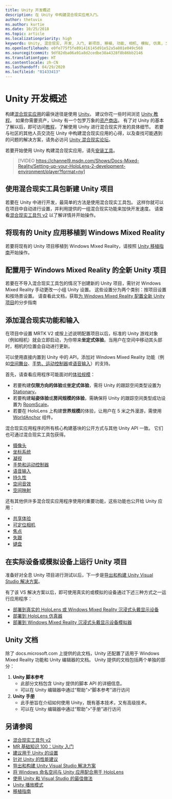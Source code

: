 ```yaml
---
title: Unity 开发概述
description: 在 Unity 中构建混合现实应用入门。
author: thetuvix
ms.author: kurtie
ms.date: 10/25/2018
ms.topic: article
ms.localizationpriority: high
keywords: Unity, 混合现实, 开发, 入门, 新项目, 移植, 功能, 相机, 模拟, 仿真, 文档
ms.openlocfilehash: e0fe775f5fe891416145d91e52a5a801e049c568
ms.sourcegitcommit: 9df82dba06a91a8d2cedbe38a4328f8b86bb2146
ms.translationtype: HT
ms.contentlocale: zh-CN
ms.lasthandoff: 04/29/2020
ms.locfileid: "81433413"
---
```

# <a name="unity-development-overview"></a>Unity 开发概述

构建[混合现实应用](app-views.md)的最快途径是使用 [Unity](https://unity.com)。 建议你花一些时间浏览 [Unity 教程](https://unity3d.com/learn/tutorials)。 如果你需要资产，Unity 有一个包罗万象的[资产商店](https://www.assetstore.unity3d.com/)。 有了对 Unity 的基本了解以后，即可访问[教程](tutorials.md)，了解使用 Unity 进行混合现实开发的具体细节。 若要与社区的其他人员交流在 Unity 中构建混合现实应用的心得，以及查找可能遇到的问题的解决方案，请务必访问 [Unity 混合现实论坛](https://forum.unity3d.com/forums/hololens.102/)。

若要开始使用 Unity 构建混合现实应用，请先[安装工具](install-the-tools.md)。 

>[!VIDEO https://channel9.msdn.com/Shows/Docs-Mixed-Reality/Setting-up-your-HoloLens-2-development-environment/player?format=ny]

## <a name="new-unity-project-with-mixed-reality-toolkit"></a>使用混合现实工具包新建 Unity 项目 

若要在 Unity 中进行开发，最简单的方法是使用混合现实工具包。 这样你就可以在项目中自动进行设置，并利用提供的一组混合现实功能来加快开发速度。 请查看[混合现实工具包 v2](mrtk-getting-started.md) 以了解详情并开始操作。 

## <a name="porting-an-existing-unity-app-to-windows-mixed-reality"></a>将现有的 Unity 应用移植到 Windows Mixed Reality

若要将现有的 Unity 项目移植到 Windows Mixed Reality，请按照 [Unity 移植指南](porting-guides.md)开始操作。

## <a name="configuring-new-unity-project-for-windows-mixed-reality"></a>配置用于 Windows Mixed Reality 的全新 Unity 项目

若要在不导入混合现实工具包的情况下创建新的 Unity 项目，需针对 Windows Mixed Reality 手动更改一小组 Unity 设置。 这些设置分为两个类别：按项目设置和按场景设置。 请查看此文档，获取[为 Windows Mixed Reality 配置全新 Unity 项目](Configure-Unity-Project.md)的分步指南

## <a name="adding-mixed-reality-capabilities-and-inputs"></a>添加混合现实功能和输入

在项目中设置 MRTK V2 或按上述说明配置项目以后，标准的 Unity 游戏对象（例如相机）就会立即启动，为你带来**坐定式体验**。当用户在空间中移动其头部时，相机的位置会自动进行更新。

可以使用直接内置到 Unity 中的 API，添加对 Windows Mixed Reality 功能（例如[空间舞台](coordinate-systems.md#spatial-coordinate-systems)、[手势、运动控制器](gestures-and-motion-controllers-in-unity.md)或[语音输入](voice-input-in-unity.md)）的支持。 

首先，请查看应用程序可能面对的[体验规模](coordinate-systems.md)：
* 若要构建**仅限方向的体验**或**坐定式体验**，需将 Unity 的跟踪空间类型设置为 [Stationary](coordinate-systems-in-unity.md#building-an-orientation-only-or-seated-scale-experience)。
* 若要构建**站姿体验**或**房间规模的体验**，需确保将 Unity 的跟踪空间类型成功设置为 [RoomScale](coordinate-systems-in-unity.md#building-an-orientation-only-or-seated-scale-experience)。
* 若要在 HoloLens 上构建**世界规模**的体验，让用户在 5 米之外漫游，需使用 [WorldAnchor](coordinate-systems-in-unity.md#building-a-world-scale-experience) 组件。

混合现实应用程序的所有核心构建基块的公开方式与其他 Unity API 一致。 它们也可通过混合现实工具包获得。
* [摄像头](camera-in-unity.md)
* [坐标系统](coordinate-systems-in-unity.md)
* [凝视](gaze-in-unity.md)
* [手势和运动控制器](gestures-and-motion-controllers-in-unity.md)
* [语音输入](voice-input-in-unity.md)
* [持久性](persistence-in-unity.md)
* [空间音效](spatial-sound-in-unity.md)
* [空间映射](spatial-mapping-in-unity.md)

还有其他供许多混合现实应用程序使用的重要功能，这些功能也公开给 Unity 应用：
* [共享体验](shared-experiences-in-unity.md)
* [可定位相机](locatable-camera-in-unity.md)
* [焦点](focus-point-in-unity.md)
* [失跟](tracking-loss-in-unity.md)
* [键盘](keyboard-input-in-unity.md)

## <a name="running-your-unity-project-on-a-real-or-simulated-device"></a>在实际设备或模拟设备上运行 Unity 项目

准备好对全息 Unity 项目进行测试以后，下一步是[导出和构建 Unity Visual Studio 解决方案](exporting-and-building-a-unity-visual-studio-solution.md)。

有了该 VS 解决方案以后，即可使用真实的或模拟的设备通过下述三种方式之一运行应用程序：
* [部署到真实的 HoloLens 或 Windows Mixed Reality 沉浸式头戴显示设备](using-visual-studio.md)
* [部署到 HoloLens 仿真器](using-the-hololens-emulator.md)
* [部署到 Windows Mixed Reality 沉浸式头戴显示设备模拟器](using-the-windows-mixed-reality-simulator.md)

## <a name="unity-documentation"></a>Unity 文档

除了 docs.microsoft.com 上提供的此文档，Unity 还配置了适用于 Windows Mixed Reality 功能和 Unity 编辑器的文档。 Unity 提供的文档包括两个单独的部分：
1. **Unity 脚本参考**
    * 此部分文档包含 Unity 提供的脚本 API 的详细信息。
    * 可以在 Unity 编辑器中通过“帮助”>“脚本参考”进行访问 
2. **Unity 手册**
    * 此手册旨在介绍如何使用 Unity，既有基本技术，又有高级技术。
    * 可以在 Unity 编辑器中通过“帮助”>“手册”进行访问 

## <a name="see-also"></a>另请参阅
* [混合现实工具包 v2](mrtk-getting-started.md)
* [MR 基础知识 100：Unity 入门](holograms-100.md)
* [建议用于 Unity 的设置](recommended-settings-for-unity.md)
* [针对 Unity 的性能建议](performance-recommendations-for-unity.md)
* [导出和构建 Unity Visual Studio 解决方案](exporting-and-building-a-unity-visual-studio-solution.md)
* [将 Windows 命名空间与 Unity 应用配合用于 HoloLens](using-the-windows-namespace-with-unity-apps-for-hololens.md)
* [使用 Unity 和 Visual Studio 的最佳做法](best-practices-for-working-with-unity-and-visual-studio.md)
* [Unity 播放模式](unity-play-mode.md)
* [移植指南](porting-guides.md)
